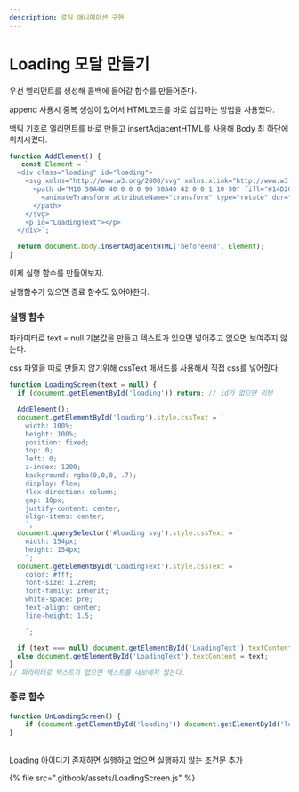 ```yaml
---
description: 로딩 애니메이션 구현
---
```


# Loading 모달 만들기

우선 엘리먼트를 생성해 콜백에 들어갈 함수를 만들어준다.

append 사용시 중복 생성이 있어서 HTML코드를 바로 삽입하는 방법을 사용했다.

백틱 기호로 엘리먼트를 바로 만들고 insertAdjacentHTML를 사용해 Body 최 하단에 위치시켰다.



```javascript
function AddElement() {
   const Element = `
  <div class="loading" id="loading">
    <svg xmlns="http://www.w3.org/2000/svg" xmlns:xlink="http://www.w3.org/1999/xlink" style="margin:auto;background:#fff;display:block;" width="200px" height="200px" viewBox="0 0 100 100" preserveAspectRatio="xMidYMid">
      <path d="M10 50A40 40 0 0 0 90 50A40 42 0 0 1 10 50" fill="#14D2CC" stroke="none">
        <animateTransform attributeName="transform" type="rotate" dur="1s" repeatCount="indefinite" keyTimes="0;1" values="0 50 51;360 50 51"></animateTransform>
      </path>
    </svg>
    <p id="LoadingText"></p>
  </div>`;

  return document.body.insertAdjacentHTML('beforeend', Element);
}

```



이제 실행 함수를 만들어보자.

실행함수가 있으면 종료 함수도 있어야한다.



### 실행 함수

파라미터로 text = null 기본값을 만들고 텍스트가 있으면 넣어주고 없으면 보여주지 않는다.

css 파일을 따로 만들지 않기위해 cssText 매서드를 사용해서 직접 css를 넣어줬다.

```javascript
function LoadingScreen(text = null) {
  if (document.getElementById('loading')) return; // id가 없으면 리턴

  AddElement();
  document.getElementById('loading').style.cssText = `
    width: 100%;
    height: 100%;
    position: fixed;
    top: 0;
    left: 0;
    z-index: 1200;
    background: rgba(0,0,0, .7);
    display: flex;
    flex-direction: column;
    gap: 10px;
    justify-content: center;
    align-items: center;
    `;
  document.querySelector('#loading svg').style.cssText = `
    width: 154px;
    height: 154px;
    `;
  document.getElementById('LoadingText').style.cssText = `
    color: #fff;
    font-size: 1.2rem;
    font-family: inherit;
    white-space: pre;
    text-align: center;
    line-height: 1.5;

    `;

  if (text === null) document.getElementById('LoadingText').textContent = '';
  else document.getElementById('LoadingText').textContent = text;
}
// 파라미터로 텍스트가 없으면 텍스트를 내보내지 않는다.
```

### 종료 함수

```javascript
function UnLoadingScreen() {
    if (document.getElementById('loading')) document.getElementById('loading').remove();
}
```

\
&#x20;Loading 아이디가 존재하면 실행하고 없으면 실행하지 않는 조건문 추가

{% file src=".gitbook/assets/LoadingScreen.js" %}
